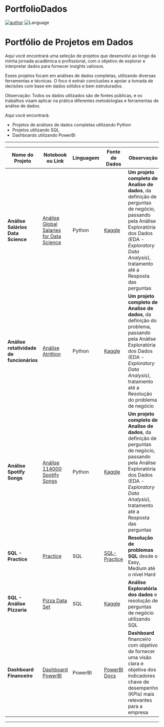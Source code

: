 # PortfolioDados
[![author](https://img.shields.io/badge/Author-Calebe_Sousa-8e2fd4.svg)](https://www.linkedin.com/in/jos%C3%A9-calebe-sousa-0b672b1ab/) ![Language](https://img.shields.io/badge/Language-Python_%7C_SQL-blue.svg)

# Portfólio de Projetos em Dados

Aqui você encontrará uma seleção de projetos que desenvolvi ao longo da minha jornada acadêmica e profissional, com o objetivo de explorar e interpretar dados para fornecer insights valiosos.

Esses projetos focam em análises de dados completas, utilizando diversas ferramentas e técnicas. O foco é extrair conclusões e apoiar a tomada de decisões com base em dados sólidos e bem estruturados.

Observação: Todos os dados utilizados são de fontes públicas, e os trabalhos visam aplicar na prática diferentes metodologias e ferramentas de análise de dados.

Aqui você encontrará:

- Projetos de análises de dados completas utilizando Python
- Projetos utilizando SQL
- Dashboards utilizando PowerBI

------------

|    Nome do Projeto  | Notebook ou Link    | Linguagem    | Fonte de Dados  | Observação  | 
| ------------        | ------------        | ------------ | ------------    |------------ |
| **Análise Salários Data Science** | [Análise Global Salaries for Data Science](https://github.com/calebesz/PortfolioDados/blob/main/An%C3%A1lise%20-%20Global%20Salaries%20for%20Data%20Science/SalariesDataScience.ipynb) | Python | [Kaggle](https://www.kaggle.com/datasets/lainguyn123/data-science-salary-landscape) | **Um projeto completo de Analise de dados**, da definição de perguntas de negócio, passando pela Análise Exploratória dos Dados (EDA - *Exploratory Data Analysis*), tratamento até a Resposta das perguntas|
| **Análise rotatividade de funcionários** | [Análise Atrittion](https://github.com/calebesz/PortfolioDados/blob/main/An%C3%A1lise%20-%20Employee%20Atrittion/AnaliseAtrittion.ipynb) | Python | [Kaggle](https://www.kaggle.com/datasets/mrsimple07/employee-attrition-data-prediction) | **Um projeto completo de Analise de dados**, da definição do problema, passando pela Análise Exploratória dos Dados (EDA - *Exploratory Data Analysis*), tratamento até a Resolução do problema de negócio|
| **Análise Spotify Songs** | [Análise 114000 Spotify Songs](https://github.com/calebesz/SpotifySongs) | Python | [Kaggle](https://www.kaggle.com/datasets/priyamchoksi/spotify-dataset-114k-songs) | **Um projeto completo de Analise de dados**, da definição de perguntas de negócio, passando pela Análise Exploratória dos Dados (EDA - *Exploratory Data Analysis*), tratamento até a Resposta das perguntas|
| **SQL - Practice** | [Practice](https://github.com/calebesz/SQL-Practice/) | SQL | [SQL-Practice](https://www.sql-practice.com/) | **Resolução de problemas SQL** desde o Easy, Medium até o nível Hard |
| **SQL - Análise Pizzaria** | [Pizza Data Set](https://github.com/calebesz/PizzariaSQL/) | SQL | [Kaggle](https://www.kaggle.com/datasets/umairhayat/pizza-data-set-order-detail/) | **Análise Exploratória dos dados** e resolução de perguntas de negócio utilizando SQL |
| **Dashboard Financeiro** | [Dashboard PowerBI](https://github.com/calebesz/SuperstorePowerBI) | PowerBI | [PowerBI Docs](https://powerbidocs.com/tag/sample-superstore-sales-excel-xls/?ref=hackernoon.com) | **Dashboard** financeiro com objetivo de fornecer uma visão clara e objetiva dos indicadores chave de desempenho (KPIs) mais relevantes para a empresa|


------------
